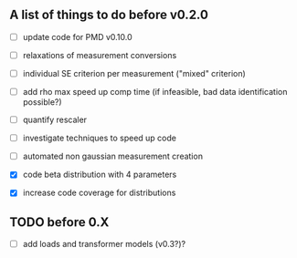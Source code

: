## A list of things to do before v0.2.0

- [ ] update code for PMD v0.10.0

- [ ] relaxations of measurement conversions

- [ ] individual SE criterion per measurement ("mixed" criterion)

- [ ] add rho max speed up comp time (if infeasible, bad data identification possible?)

- [ ] quantify rescaler

- [ ] investigate techniques to speed up code

- [ ] automated non gaussian measurement creation

- [x] code beta distribution with 4 parameters

- [x] increase code coverage for distributions

## TODO before 0.X

- [ ] add loads and transformer models (v0.3?)?
